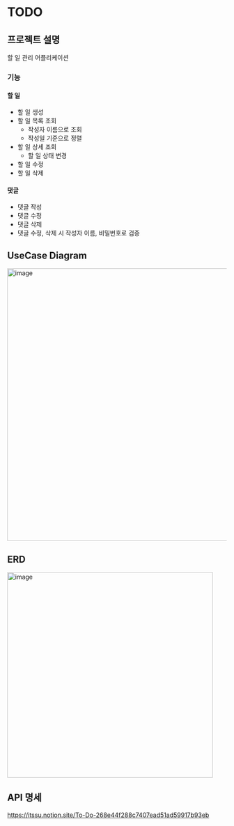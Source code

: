 # TODO 
## 프로젝트 설명
할 일 관리 어플리케이션

### 기능
#### 할 일
- 할 일 생성
- 할 일 목록 조회
  - 작성자 이름으로 조회
  - 작성일 기준으로 정렬 
- 할 일 상세 조회
  - 할 일 상태 변경  
- 할 일 수정
- 할 일 삭제
#### 댓글 
- 댓글 작성
- 댓글 수정 
- 댓글 삭제
- 댓글 수정, 삭제 시 작성자 이름, 비밀번호로 검증

## UseCase Diagram
<img width="626" alt="image" src="https://github.com/devitssu/sparta-todo/assets/63135789/95aca025-4169-4241-be3c-4c3f7237626c">

## ERD
<img width="472" alt="image" src="https://github.com/devitssu/sparta-todo/assets/63135789/6f0942c8-686d-4b2a-a81e-1355612bf74f">

## API 명세
https://itssu.notion.site/To-Do-268e44f288c7407ead51ad59917b93eb
